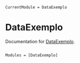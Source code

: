 ```@meta
CurrentModule = DataExemplo
```

# DataExemplo

Documentation for [DataExemplo](https://github.com/J-AugustoManzano/DataExemplo.jl).

```@index
```

```@autodocs
Modules = [DataExemplo]
```
